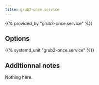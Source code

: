 ```yaml
---
title: grub2-once.service
---
```


{{% provided_by "grub2-once.service" %}}

## Options

{{% systemd_unit "grub2-once.service" %}}

## Additionnal notes

Nothing here.